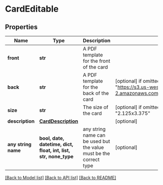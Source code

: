 # CardEditable


## Properties
Name | Type | Description | Notes
------------ | ------------- | ------------- | -------------
**front** | **str** | A PDF template for the front of the card | 
**back** | **str** | A PDF template for the back of the card | [optional]  if omitted the server will use the default value of "https://s3.us-west-2.amazonaws.com/public.lob.com/assets/card_blank_horizontal.pdf"
**size** | **str** | The size of the card | [optional]  if omitted the server will use the default value of "2.125x3.375"
**description** | [**CardDescription**](CardDescription.md) |  | [optional] 
**any string name** | **bool, date, datetime, dict, float, int, list, str, none_type** | any string name can be used but the value must be the correct type | [optional]

[[Back to Model list]](../README.md#documentation-for-models) [[Back to API list]](../README.md#documentation-for-api-endpoints) [[Back to README]](../README.md)


